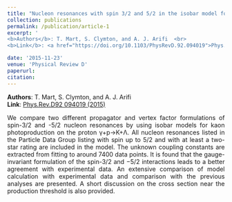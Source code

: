 ```yaml
---
title: "Nucleon resonances with spin 3/2 and 5/2 in the isobar model for kaon photoproduction"
collection: publications
permalink: /publication/article-1
excerpt: '
<b>Authors</b>: T. Mart, S. Clymton, and A. J. Arifi  <br>
<b>Link</b>: <a href="https://doi.org/10.1103/PhysRevD.92.094019">Phys.Rev.D92 094019 (2015)</a>'

date: '2015-11-23'
venue: 'Physical Review D'
paperurl:
citation: 
---
```

<b>Authors</b>: T. Mart, S. Clymton, and A. J. Arifi\
<b>Link</b>: <a href="https://doi.org/10.1103/PhysRevD.92.094019">Phys.Rev.D92 094019 (2015)</a>

<p align="justify"> We compare two different propagator and vertex factor formulations of spin-3/2 and -5/2 nucleon resonances by using isobar models for kaon photoproduction on the proton γ+p→K+Λ. All nucleon resonances listed in the Particle Data Group listing with spin up to 5/2 and with at least a two-star rating are included in the model. The unknown coupling constants are extracted from fitting to around 7400 data points. It is found that the gauge-invariant formulation of the spin-3/2 and −5/2 interactions leads to a better agreement with experimental data. An extensive comparison of model calculation with experimental data and comparison with the previous analyses are presented. A short discussion on the cross section near the production threshold is also provided.</p>
